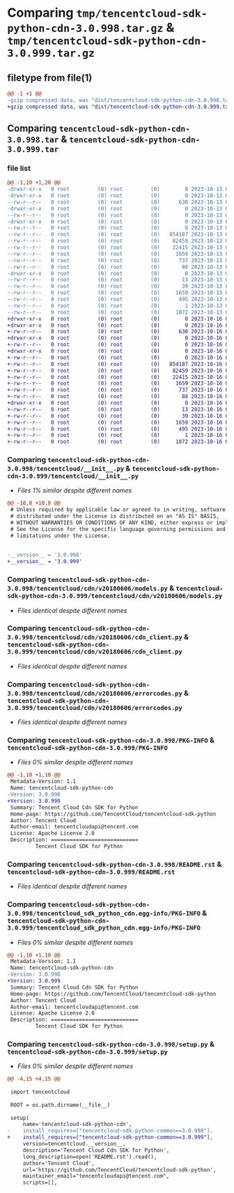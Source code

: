 # Comparing `tmp/tencentcloud-sdk-python-cdn-3.0.998.tar.gz` & `tmp/tencentcloud-sdk-python-cdn-3.0.999.tar.gz`

## filetype from file(1)

```diff
@@ -1 +1 @@
-gzip compressed data, was "dist/tencentcloud-sdk-python-cdn-3.0.998.tar", last modified: Fri Oct 13 00:23:03 2023, max compression
+gzip compressed data, was "dist/tencentcloud-sdk-python-cdn-3.0.999.tar", last modified: Mon Oct 16 00:22:14 2023, max compression
```

## Comparing `tencentcloud-sdk-python-cdn-3.0.998.tar` & `tencentcloud-sdk-python-cdn-3.0.999.tar`

### file list

```diff
@@ -1,20 +1,20 @@
-drwxr-xr-x   0 root         (0) root         (0)        0 2023-10-13 00:23:03.000000 tencentcloud-sdk-python-cdn-3.0.998/
-drwxr-xr-x   0 root         (0) root         (0)        0 2023-10-13 00:23:03.000000 tencentcloud-sdk-python-cdn-3.0.998/tencentcloud/
--rw-r--r--   0 root         (0) root         (0)      630 2023-10-13 00:23:03.000000 tencentcloud-sdk-python-cdn-3.0.998/tencentcloud/__init__.py
-drwxr-xr-x   0 root         (0) root         (0)        0 2023-10-13 00:23:03.000000 tencentcloud-sdk-python-cdn-3.0.998/tencentcloud/cdn/
--rw-r--r--   0 root         (0) root         (0)        0 2023-10-13 00:23:03.000000 tencentcloud-sdk-python-cdn-3.0.998/tencentcloud/cdn/__init__.py
-drwxr-xr-x   0 root         (0) root         (0)        0 2023-10-13 00:23:03.000000 tencentcloud-sdk-python-cdn-3.0.998/tencentcloud/cdn/v20180606/
--rw-r--r--   0 root         (0) root         (0)        0 2023-10-13 00:23:03.000000 tencentcloud-sdk-python-cdn-3.0.998/tencentcloud/cdn/v20180606/__init__.py
--rw-r--r--   0 root         (0) root         (0)   854187 2023-10-13 00:23:03.000000 tencentcloud-sdk-python-cdn-3.0.998/tencentcloud/cdn/v20180606/models.py
--rw-r--r--   0 root         (0) root         (0)    82459 2023-10-13 00:23:03.000000 tencentcloud-sdk-python-cdn-3.0.998/tencentcloud/cdn/v20180606/cdn_client.py
--rw-r--r--   0 root         (0) root         (0)    22415 2023-10-13 00:23:03.000000 tencentcloud-sdk-python-cdn-3.0.998/tencentcloud/cdn/v20180606/errorcodes.py
--rw-r--r--   0 root         (0) root         (0)     1659 2023-10-13 00:23:03.000000 tencentcloud-sdk-python-cdn-3.0.998/PKG-INFO
--rw-r--r--   0 root         (0) root         (0)      737 2023-10-13 00:23:03.000000 tencentcloud-sdk-python-cdn-3.0.998/README.rst
--rw-r--r--   0 root         (0) root         (0)       88 2023-10-13 00:23:03.000000 tencentcloud-sdk-python-cdn-3.0.998/setup.cfg
-drwxr-xr-x   0 root         (0) root         (0)        0 2023-10-13 00:23:03.000000 tencentcloud-sdk-python-cdn-3.0.998/tencentcloud_sdk_python_cdn.egg-info/
--rw-r--r--   0 root         (0) root         (0)       13 2023-10-13 00:23:03.000000 tencentcloud-sdk-python-cdn-3.0.998/tencentcloud_sdk_python_cdn.egg-info/top_level.txt
--rw-r--r--   0 root         (0) root         (0)       39 2023-10-13 00:23:03.000000 tencentcloud-sdk-python-cdn-3.0.998/tencentcloud_sdk_python_cdn.egg-info/requires.txt
--rw-r--r--   0 root         (0) root         (0)     1659 2023-10-13 00:23:03.000000 tencentcloud-sdk-python-cdn-3.0.998/tencentcloud_sdk_python_cdn.egg-info/PKG-INFO
--rw-r--r--   0 root         (0) root         (0)      495 2023-10-13 00:23:03.000000 tencentcloud-sdk-python-cdn-3.0.998/tencentcloud_sdk_python_cdn.egg-info/SOURCES.txt
--rw-r--r--   0 root         (0) root         (0)        1 2023-10-13 00:23:03.000000 tencentcloud-sdk-python-cdn-3.0.998/tencentcloud_sdk_python_cdn.egg-info/dependency_links.txt
--rw-r--r--   0 root         (0) root         (0)     1072 2023-10-13 00:23:03.000000 tencentcloud-sdk-python-cdn-3.0.998/setup.py
+drwxr-xr-x   0 root         (0) root         (0)        0 2023-10-16 00:22:14.000000 tencentcloud-sdk-python-cdn-3.0.999/
+drwxr-xr-x   0 root         (0) root         (0)        0 2023-10-16 00:22:14.000000 tencentcloud-sdk-python-cdn-3.0.999/tencentcloud/
+-rw-r--r--   0 root         (0) root         (0)      630 2023-10-16 00:22:14.000000 tencentcloud-sdk-python-cdn-3.0.999/tencentcloud/__init__.py
+drwxr-xr-x   0 root         (0) root         (0)        0 2023-10-16 00:22:14.000000 tencentcloud-sdk-python-cdn-3.0.999/tencentcloud/cdn/
+-rw-r--r--   0 root         (0) root         (0)        0 2023-10-16 00:22:14.000000 tencentcloud-sdk-python-cdn-3.0.999/tencentcloud/cdn/__init__.py
+drwxr-xr-x   0 root         (0) root         (0)        0 2023-10-16 00:22:14.000000 tencentcloud-sdk-python-cdn-3.0.999/tencentcloud/cdn/v20180606/
+-rw-r--r--   0 root         (0) root         (0)        0 2023-10-16 00:22:14.000000 tencentcloud-sdk-python-cdn-3.0.999/tencentcloud/cdn/v20180606/__init__.py
+-rw-r--r--   0 root         (0) root         (0)   854187 2023-10-16 00:22:14.000000 tencentcloud-sdk-python-cdn-3.0.999/tencentcloud/cdn/v20180606/models.py
+-rw-r--r--   0 root         (0) root         (0)    82459 2023-10-16 00:22:14.000000 tencentcloud-sdk-python-cdn-3.0.999/tencentcloud/cdn/v20180606/cdn_client.py
+-rw-r--r--   0 root         (0) root         (0)    22415 2023-10-16 00:22:14.000000 tencentcloud-sdk-python-cdn-3.0.999/tencentcloud/cdn/v20180606/errorcodes.py
+-rw-r--r--   0 root         (0) root         (0)     1659 2023-10-16 00:22:14.000000 tencentcloud-sdk-python-cdn-3.0.999/PKG-INFO
+-rw-r--r--   0 root         (0) root         (0)      737 2023-10-16 00:22:14.000000 tencentcloud-sdk-python-cdn-3.0.999/README.rst
+-rw-r--r--   0 root         (0) root         (0)       88 2023-10-16 00:22:14.000000 tencentcloud-sdk-python-cdn-3.0.999/setup.cfg
+drwxr-xr-x   0 root         (0) root         (0)        0 2023-10-16 00:22:14.000000 tencentcloud-sdk-python-cdn-3.0.999/tencentcloud_sdk_python_cdn.egg-info/
+-rw-r--r--   0 root         (0) root         (0)       13 2023-10-16 00:22:14.000000 tencentcloud-sdk-python-cdn-3.0.999/tencentcloud_sdk_python_cdn.egg-info/top_level.txt
+-rw-r--r--   0 root         (0) root         (0)       39 2023-10-16 00:22:14.000000 tencentcloud-sdk-python-cdn-3.0.999/tencentcloud_sdk_python_cdn.egg-info/requires.txt
+-rw-r--r--   0 root         (0) root         (0)     1659 2023-10-16 00:22:14.000000 tencentcloud-sdk-python-cdn-3.0.999/tencentcloud_sdk_python_cdn.egg-info/PKG-INFO
+-rw-r--r--   0 root         (0) root         (0)      495 2023-10-16 00:22:14.000000 tencentcloud-sdk-python-cdn-3.0.999/tencentcloud_sdk_python_cdn.egg-info/SOURCES.txt
+-rw-r--r--   0 root         (0) root         (0)        1 2023-10-16 00:22:14.000000 tencentcloud-sdk-python-cdn-3.0.999/tencentcloud_sdk_python_cdn.egg-info/dependency_links.txt
+-rw-r--r--   0 root         (0) root         (0)     1072 2023-10-16 00:22:14.000000 tencentcloud-sdk-python-cdn-3.0.999/setup.py
```

### Comparing `tencentcloud-sdk-python-cdn-3.0.998/tencentcloud/__init__.py` & `tencentcloud-sdk-python-cdn-3.0.999/tencentcloud/__init__.py`

 * *Files 1% similar despite different names*

```diff
@@ -10,8 +10,8 @@
 # Unless required by applicable law or agreed to in writing, software
 # distributed under the License is distributed on an "AS IS" BASIS,
 # WITHOUT WARRANTIES OR CONDITIONS OF ANY KIND, either express or implied.
 # See the License for the specific language governing permissions and
 # limitations under the License.
 
 
-__version__ = '3.0.998'
+__version__ = '3.0.999'
```

### Comparing `tencentcloud-sdk-python-cdn-3.0.998/tencentcloud/cdn/v20180606/models.py` & `tencentcloud-sdk-python-cdn-3.0.999/tencentcloud/cdn/v20180606/models.py`

 * *Files identical despite different names*

### Comparing `tencentcloud-sdk-python-cdn-3.0.998/tencentcloud/cdn/v20180606/cdn_client.py` & `tencentcloud-sdk-python-cdn-3.0.999/tencentcloud/cdn/v20180606/cdn_client.py`

 * *Files identical despite different names*

### Comparing `tencentcloud-sdk-python-cdn-3.0.998/tencentcloud/cdn/v20180606/errorcodes.py` & `tencentcloud-sdk-python-cdn-3.0.999/tencentcloud/cdn/v20180606/errorcodes.py`

 * *Files identical despite different names*

### Comparing `tencentcloud-sdk-python-cdn-3.0.998/PKG-INFO` & `tencentcloud-sdk-python-cdn-3.0.999/PKG-INFO`

 * *Files 0% similar despite different names*

```diff
@@ -1,10 +1,10 @@
 Metadata-Version: 1.1
 Name: tencentcloud-sdk-python-cdn
-Version: 3.0.998
+Version: 3.0.999
 Summary: Tencent Cloud Cdn SDK for Python
 Home-page: https://github.com/TencentCloud/tencentcloud-sdk-python
 Author: Tencent Cloud
 Author-email: tencentcloudapi@tencent.com
 License: Apache License 2.0
 Description: ============================
         Tencent Cloud SDK for Python
```

### Comparing `tencentcloud-sdk-python-cdn-3.0.998/README.rst` & `tencentcloud-sdk-python-cdn-3.0.999/README.rst`

 * *Files identical despite different names*

### Comparing `tencentcloud-sdk-python-cdn-3.0.998/tencentcloud_sdk_python_cdn.egg-info/PKG-INFO` & `tencentcloud-sdk-python-cdn-3.0.999/tencentcloud_sdk_python_cdn.egg-info/PKG-INFO`

 * *Files 0% similar despite different names*

```diff
@@ -1,10 +1,10 @@
 Metadata-Version: 1.1
 Name: tencentcloud-sdk-python-cdn
-Version: 3.0.998
+Version: 3.0.999
 Summary: Tencent Cloud Cdn SDK for Python
 Home-page: https://github.com/TencentCloud/tencentcloud-sdk-python
 Author: Tencent Cloud
 Author-email: tencentcloudapi@tencent.com
 License: Apache License 2.0
 Description: ============================
         Tencent Cloud SDK for Python
```

### Comparing `tencentcloud-sdk-python-cdn-3.0.998/setup.py` & `tencentcloud-sdk-python-cdn-3.0.999/setup.py`

 * *Files 0% similar despite different names*

```diff
@@ -4,15 +4,15 @@
 
 import tencentcloud
 
 ROOT = os.path.dirname(__file__)
 
 setup(
     name='tencentcloud-sdk-python-cdn',
-    install_requires=["tencentcloud-sdk-python-common==3.0.998"],
+    install_requires=["tencentcloud-sdk-python-common==3.0.999"],
     version=tencentcloud.__version__,
     description='Tencent Cloud Cdn SDK for Python',
     long_description=open('README.rst').read(),
     author='Tencent Cloud',
     url='https://github.com/TencentCloud/tencentcloud-sdk-python',
     maintainer_email="tencentcloudapi@tencent.com",
     scripts=[],
```

